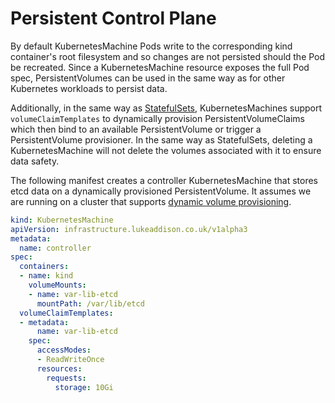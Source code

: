 # Persistent Control Plane

By default KubernetesMachine Pods write to the corresponding kind container's
root filesystem and so changes are not persisted should the Pod be recreated.
Since a KubernetesMachine resource exposes the full Pod spec, PersistentVolumes
can be used in the same way as for other Kubernetes workloads to persist data.

Additionally, in the same way as [StatefulSets], KubernetesMachines support `volumeClaimTemplates`
to dynamically provision PersistentVolumeClaims which then bind to an available PersistentVolume or
trigger a PersistentVolume provisioner. In the same way as StatefulSets, deleting a
KubernetesMachine will not delete the volumes associated with it to ensure data safety.

The following manifest creates a controller KubernetesMachine that stores etcd data on a dynamically
provisioned PersistentVolume. It assumes we are running on a cluster that supports [dynamic volume
provisioning].

```yaml
kind: KubernetesMachine
apiVersion: infrastructure.lukeaddison.co.uk/v1alpha3
metadata:
  name: controller
spec:
  containers:
  - name: kind
    volumeMounts:
    - name: var-lib-etcd
      mountPath: /var/lib/etcd
  volumeClaimTemplates:
  - metadata:
      name: var-lib-etcd
    spec:
      accessModes:
      - ReadWriteOnce
      resources:
        requests:
          storage: 10Gi
```

[StatefulSets]: https://kubernetes.io/docs/concepts/workloads/controllers/statefulset/
[owned]: https://kubernetes.io/docs/concepts/workloads/controllers/garbage-collection
[dynamic volume provisioning]: https://kubernetes.io/docs/concepts/storage/dynamic-provisioning/

